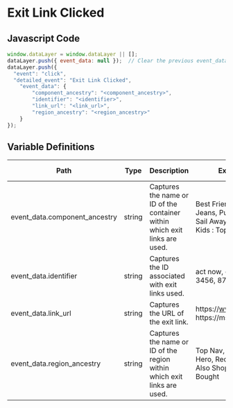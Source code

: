 # Exit Link Clicked

### 

## Javascript Code
```js
window.dataLayer = window.dataLayer || [];
dataLayer.push({ event_data: null });  // Clear the previous event_data object.
dataLayer.push({
  "event": "click",
  "detailed_event": "Exit Link Clicked",
    "event_data": {
        "component_ancestry": "<component_ancestry>",
        "identifier": "<identifier>",
        "link_url": "<link_url>",
        "region_ancestry": "<region_ancestry>"
    }
});
```

## Variable Definitions

|Path|Type|Description|Example|Pattern|Min Length|Max Length|Minimum|Maximum|Multiple Of|
| --- | --- | --- | --- | --- | --- | --- | --- | --- | --- |
|event_data.component_ancestry|string|Captures the name or ID of the container within which exit links are used. |Best Friends - Best Jeans, Puppy Love, Sail Away, Mens, Kids, Kids : Tops|||||||
|event_data.identifier|string|Captures the ID associated with exit links used. |act now, cancel, ok, 3456, 8765|||||||
|event_data.link_url|string|Captures the URL of the exit link.|https:\/\/www.usda.gov. https:\/\/msnbc.com|||||||
|event_data.region_ancestry|string|Captures the name or ID of the region within which exit links are used.|Top Nav, Footer Nav, Hero, Recommended, Also Shopped, Also Bought|||||||




